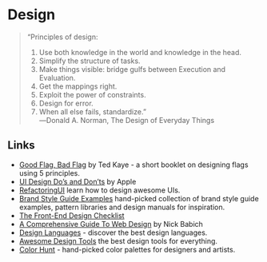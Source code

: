 # Design

> “Principles of design:  
> 1. Use both knowledge in the world and knowledge in the head.  
> 2. Simplify the structure of tasks.  
> 3. Make things visible: bridge gulfs between Execution and Evaluation.  
> 4. Get the mappings right.  
> 5. Exploit the power of constraints.  
> 6. Design for error.  
> 7. When all else fails, standardize.”  
> ―Donald A. Norman, The Design of Everyday Things

## Links

* [Good Flag, Bad Flag](https://nava.org/good-flag-bad-flag/) by Ted Kaye - a short booklet on designing flags using 5 principles.
* [UI Design Do’s and Don’ts](https://developer.apple.com/design/tips/) by Apple
* [RefactoringUI](https://refactoringui.com/) learn how to design awesome UIs.
* [Brand Style Guide Examples](https://saijogeorge.com/brand-style-guide-examples/) hand-picked collection of brand style guide examples, pattern libraries and design manuals for inspiration.
* [The Front-End Design Checklist](https://frontenddesignchecklist.io)
* [A Comprehensive Guide To Web Design](https://www.smashingmagazine.com/2017/11/comprehensive-guide-web-design/) by Nick Babich
* [Design Languages](https://design-languages.com/) - discover the best design languages.
* [Awesome Design Tools](https://github.com/LisaDziuba/Awesome-Design-Tools#readme) the best design tools for everything.
* [Color Hunt](https://colorhunt.co/) - hand-picked color palettes for designers and artists.

